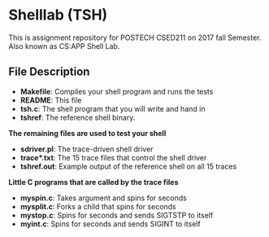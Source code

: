 # Shelllab (TSH)

This is assignment repository for POSTECH CSED211 on 2017 fall Semester.  
Also known as CS:APP Shell Lab.

## File Description

- **Makefile**: Compiles your shell program and runs the tests
- **README**: This file
- **tsh.c**: The shell program that you will write and hand in
- **tshref**: The reference shell binary.

**The remaining files are used to test your shell**
- **sdriver.pl**: The trace-driven shell driver
- **trace\*.txt**: The 15 trace files that control the shell driver
- **tshref.out**: Example output of the reference shell on all 15 traces

**Little C programs that are called by the trace files**
- **myspin.c**: Takes argument <n> and spins for <n> seconds
- **mysplit.c**: Forks a child that spins for <n> seconds
- **mystop.c**: Spins for <n> seconds and sends SIGTSTP to itself
- **myint.c**: Spins for <n> seconds and sends SIGINT to itself

